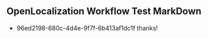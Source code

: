 ## OpenLocalization Workflow Test MarkDown
* 96ed2198-680c-4d4e-9f7f-6b413af1dc1f thanks!

<!--HONumber=Jul16_HO2-->



